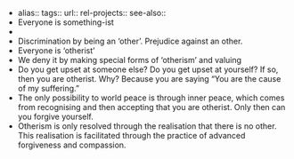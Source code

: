 - alias::
  tags::
  url:: 
  rel-projects::
  see-also::
- Everyone is something-ist
-
- Discrimination by being an ‘other’. Prejudice against an other.
- Everyone is ‘otherist’
- We deny it by making special forms of ‘otherism’ and valuing
- Do you get upset at someone else? Do you get upset at yourself? If so, then you are otherist. Why? Because you are saying “You are the cause of my suffering.”
- The only possibility to world peace is through inner peace, which comes from recognising and then accepting that you are otherist. Only then can you forgive yourself.
- Otherism is only resolved through the realisation that there is no other. This realisation is facilitated through the practice of advanced forgiveness and compassion.